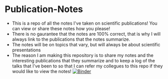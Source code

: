 # Publication-Notes
* This is a repo of all the notes I've taken on scientific publications! You can view or share these notes how you please!
* There is no gaurantee that the notes are 100% correct, that is why I will always link to the publications that the notes summarize.
* The notes will be on topics that vary, but will always be about scientific presentations
* The reason I am making this repository is to share my notes and the interesting publications that they summarize and to keep a log of the talks that I've been to so that I can refer my collegues to this repo if they would like to view the notes! [![Binder](https://mybinder.org/badge.svg)](https://mybinder.org/v2/gh/jupyter/notebook/master)

